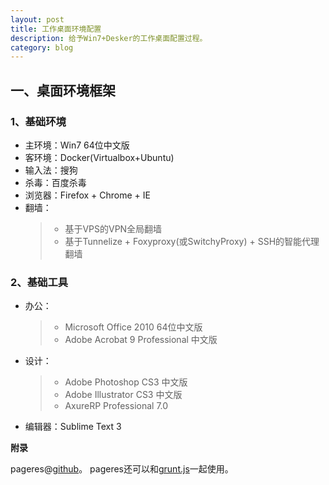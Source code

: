 ```yaml
---
layout: post
title: 工作桌面环境配置
description: 给予Win7+Desker的工作桌面配置过程。
category: blog
---
```


## 一、桌面环境框架

### 1、基础环境

- 主环境：Win7 64位中文版
- 客环境：Docker(Virtualbox+Ubuntu)
- 输入法：搜狗
- 杀毒：百度杀毒
- 浏览器：Firefox + Chrome + IE
- 翻墙：
    > - 基于VPS的VPN全局翻墙
    > - 基于Tunnelize + Foxyproxy(或SwitchyProxy) + SSH的智能代理翻墙

### 2、基础工具

- 办公：
    > - Microsoft Office 2010 64位中文版
    > - Adobe Acrobat 9 Professional 中文版
- 设计：
    > - Adobe Photoshop CS3 中文版
    > - Adobe Illustrator CS3 中文版
    > - AxureRP Professional 7.0
- 编辑器：Sublime Text 3


**附录**

pageres@[github](https://github.com/sindresorhus/pageres)。
pageres还可以和[grunt.js](https://github.com/sindresorhus/grunt-pageres)一起使用。
